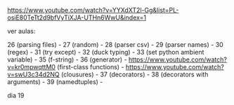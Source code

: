 https://www.youtube.com/watch?v=YYXdXT2l-Gg&list=PL-osiE80TeTt2d9bfVyTiXJA-UTHn6WwU&index=1

ver aulas:

26 (parsing files) -
27 (random) -
28 (parser csv) -
29 (parser names) -
30 (regex) -
31 (try except) -
32 (duck typing) -
33 (set python ambient variable) -
35 (f-string) -
36 (generator) -
https://www.youtube.com/watch?v=kr0mpwqttM0 (first-class functions) -
https://www.youtube.com/watch?v=swU3c34d2NQ (clousures) -
37 (decorators) -
38 (decorators with arguments) -
39 (namedtuples) -
 
dia 19